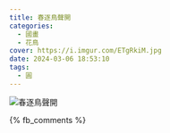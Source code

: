 ```yaml
---
title: 春逐鳥聲開
categories:
  - 國畫
  - 花鳥
cover: https://i.imgur.com/ETgRkiM.jpg
date: 2024-03-06 18:53:10
tags:
  - 圓
---
```


![春逐鳥聲開](https://i.imgur.com/ETgRkiM.jpg)

{% fb_comments %}
